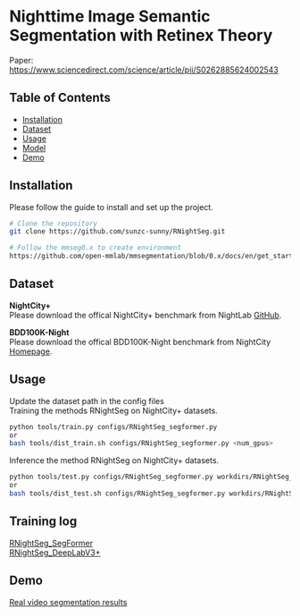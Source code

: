 # Nighttime Image Semantic Segmentation with Retinex Theory
Paper: https://www.sciencedirect.com/science/article/pii/S0262885624002543


## Table of Contents

- [Installation](#installation)
- [Dataset](#dataset)
- [Usage](#usage)
- [Model](#model)
- [Demo](#demo)

## Installation

Please follow the guide to install and set up the project.

```bash
# Clone the repository
git clone https://github.com/sunzc-sunny/RNightSeg.git

# Follow the mmseg0.x to create environment
https://github.com/open-mmlab/mmsegmentation/blob/0.x/docs/en/get_started.md#installation
```


## Dataset

**NightCity+**  <br>
Please download the offical NightCity+ benchmark from NightLab [GitHub](https://github.com/xdeng7/NightLab).

**BDD100K-Night** <br>
Please download the offical BDD100K-Night benchmark from NightCity [Homepage](https://dmcv.sjtu.edu.cn/people/phd/tanxin/NightCity/index.html).

## Usage
Update the dataset path in the config files<br>
Training the methods RNightSeg on NightCity+ datasets.
```bash
python tools/train.py configs/RNightSeg_segformer.py
or 
bash tools/dist_train.sh configs/RNightSeg_segformer.py <num_gpus>
```
Inference the method RNightSeg on NightCity+ datasets.
```bash
python tools/test.py configs/RNightSeg_segformer.py workdirs/RNightSeg_segformer/latest.pth --eval mIoU
or
bash tools/dist_test.sh configs/RNightSeg_segformer.py workdirs/RNightSeg_segformer/latest.pth <num_gpus> --eval mIoU
```

## Training log
[RNightSeg_SegFormer](./logs/RNightSeg_deeplabv3plus.log)
<br>
[RNightSeg_DeepLabV3+](./logs/RNightSeg_segformer.log)


## Demo

[Real video segmentation results](./videos/seg_video_1.mp4)
